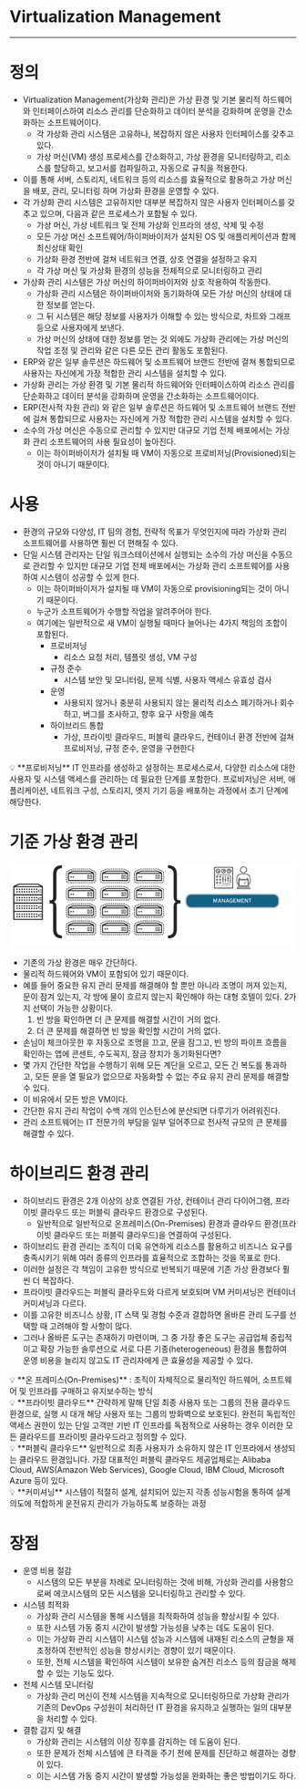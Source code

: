 # Virtualization Management

---

# 정의

- Virtualization Management(가상화 관리)은 가상 환경 및 기본 물리적 하드웨어와 인터페이스하여 리소스 관리를 단순화하고 데이터 분석을 강화하며 운영을 간소화하는 소프트웨어이다.
    - 각 가상화 관리 시스템은 고유하나, 복잡하지 않은 사용자 인터페이스를 갖추고 있다.
    - 가상 머신(VM) 생성 프로세스를 간소화하고, 가상 환경을 모니터링하고, 리소스를 할당하고, 보고서를 컴파일하고, 자동으로 규칙을 적용한다.
- 이를 통해 서버, 스토리지, 네트워크 등의 리소스를 효율적으로 활용하고 가상 머신을 배포, 관리, 모니터링 하며 가상화 환경을 운영할 수 있다.
- 각 가상화 관리 시스템은 고유하지만 대부분 복잡하지 않은 사용자 인터페이스를 갖추고 있으며, 다음과 같은 프로세스가 포함될 수 있다.
    - 가상 머신, 가상 네트워크 및 전체 가상화 인프라의 생성, 삭제 및 수정
    - 모든 가상 머신 소프트웨어/하이퍼바이저가 설치된 OS 및 애플리케이션과 함께 최신상태 확인
    - 가상화 환경 전반에 걸쳐 네트워크 연결, 상호 연결을 설정하고 유지
    - 각 가상 머신 및 가상화 환경의 성능을 전체적으로 모니터링하고 관리
- 가상화 관리 시스템은 가상 머신의 하이퍼바이저와 상호 작용하여 작동한다.
    - 가상화 관리 시스템은 하이퍼바이저와 동기화하여 모든 가상 머신의 상태에 대한 정보를 얻는다.
    - 그 뒤 시스템은 해당 정보를 사용자가 이해할 수 있는 방식으로, 차트와 그래프 등으로 사용자에게 보낸다.
    - 가상 머신의 상태에 대한 정보를 얻는 것 외에도 가상화 관리에는 가상 머신의 작업 조정 및 관리와 같은 다른 모든 관리 활동도 포함된다.
- ERP와 같은 일부 솔루션은 하드웨어 및 소프트웨어 브랜드 전반에 걸쳐 통합되므로 사용자는 자신에게 가장 적합한 관리 시스템을 설치할 수 있다.
- 가상화 관리는 가상 환경 및 기본 물리적 하드웨어와 인터페이스하여 리소스 관리를 단순화하고 데이터 분석을 강화하며 운영을 간소화하는 소프트웨어이다.
- ERP(전사적 자원 관리) 와 같은 일부 솔루션은 하드웨어 및 소프트웨어 브랜드 전반에 걸쳐 통합되므로 사용자는 자신에게 가장 적합한 관리 시스템을 설치할 수 있다.
- 소수의 가상 머신은 수동으로 관리할 수 있지만 대규모 기업 전체 배포에서는 가상화 관리 소프트웨어의 사용 필요성이 높아진다.
    - 이는 하이퍼바이저가 설치될 때 VM이 자동으로 프로비저닝(Provisioned)되는 것이 아니기 때문이다.
    

# 사용

- 환경의 규모와 다양성, IT 팀의 경험, 전략적 목표가 무엇인지에 따라 가상화 관리 소프트웨어를 사용하면 훨씬 더 편해질 수 있다.
- 단일 시스템 관리자는 단일 워크스테이션에서 실행되는 소수의 가상 머신을 수동으로 관리할 수 있지만 대규모 기업 전체 배포에서는 가상화 관리 소프트웨어를 사용하여 시스템이 성공할 수 있게 한다.
    - 이는 하이퍼바이저가 설치될 때 VM이 자동으로 provisioning되는 것이 아니기 때문이다.
    - 누군가 소프트웨어가 수행할 작업을 알려주어야 한다.
    - 여기에는 일반적으로 새 VM이 실행될 때마다 늘어나는 4가지 책임의 조합이 포함된다.
        - 프로비저닝
            - 리소스 요청 처리, 템플릿 생성, VM 구성
        - 규정 준수
            - 시스템 보안 및 모니터링, 문제 식별, 사용자 액세스 유효성 검사
        - 운영
            - 사용되지 않거나 충분히 사용되지 않는 물리적 리소스 폐기하거나 회수하고, 버그를 조사하고, 향후 요구 사항을 예측
        - 하이브리드 통합
            - 가상, 프라이빗 클라우드, 퍼블릭 클라우드, 컨테이너 환경 전반에 걸쳐 프로비저닝, 규정 준수, 운영을 구현한다

<aside>
💡 **프로비저닝**
IT 인프라를 생성하고 설정하는 프로세스로서, 다양한 리소스에 대한 사용자 및 시스템 액세스를 관리하는 데 필요한 단계를 포함한다. 프로비저닝은 서버, 애플리케이션, 네트워크 구성, 스토리지, 엣지 기기 등을 배포하는 과정에서 초기 단계에 해당한다.

</aside>

# 기준 가상 환경 관리

![Untitled](Virtualization_Management/Untitled.png)

- 기존의 가상 환경은 매우 간단하다.
- 물리적 하드웨어와 VM이 포함되어 있기 때문이다.
- 예를 들어 중요한 유지 관리 문제를 해결해야 할 뿐만 아니라 조명이 꺼져 있는지, 문이 잠겨 있는지, 각 방에 물이 흐르지 않는지 확인해야 하는 대형 호텔이 있다. 2가지 선택이 가능한 상황이다.
    1. 빈 방을 확인하면 더 큰 문제를 해결할 시간이 거의 없다.
    2. 더 큰 문제를 해결하면 빈 방을 확인할 시간이 거의 없다.
- 손님이 체크아웃한 후 자동으로 조명을 끄고, 문을 잠그고, 빈 방의 파이프 흐름을 확인하는 앱에 콘센트, 수도꼭지, 잠금 장치가 동기화된다면?
- 몇 가지 간단한 작업을 수행하기 위해 모든 계단을 오르고, 모든 긴 복도를 통과하고, 모든 문을 열 필요가 없으므로 자동화할 수 없는 주요 유지 관리 문제를 해결할 수 있다.
- 이 비유에서 모든 방은 VM이다.
- 간단한 유지 관리 작업이 수백 개의 인스턴스에 분산되면 다루기가 어려워진다.
- 관리 소프트웨어는 IT 전문가의 부담을 일부 덜어주므로 전사적 규모의 큰 문제를 해결할 수 있다.

# 하이브리드 환경 관리

- 하이브리드 환경은 2개 이상의 상호 연결된 가상, 컨테이너 관리 다이어그램, 프라이빗 클라우드 또는 퍼블릭 클라우드 환경으로 구성된다.
    - 일반적으로 일반적으로 온프레미스(On-Premises) 환경과 클라우드 환경(프라이빗 클라우드 또는 퍼블릭 클라우드)을 연결하여 구성된다.
- 하이브리드 환경 관리는 조직이 더욱 유연하게 리소스를 활용하고 비즈니스 요구를 충족시키기 위해 여러 종류의 인프라를 효율적으로 조합하는 것을 목표로 한다.
- 이러한 설정은 각 책임이 고유한 방식으로 반복되기 때문에 기존 가상 환경보다 훨씬 더 복잡하다.
- 프라이빗 클라우드는 퍼블릭 클라우드와 다르게 보호되며 VM 커미셔닝은 컨테이너 커미셔닝과 다르다.
- 이를 고유한 비즈니스 상황, IT 스택 및 경험 수준과 결합하면 올바른 관리 도구를 선택할 때 고려해야 할 사항이 많다.
- 그러나 올바른 도구는 존재하기 마련이며, 그 중 가장 좋은 도구는 공급업체 중립적이고 확장 가능한 솔루션으로 서로 다른 기종(heterogeneous) 환경을 통합하여 운영 비용을 늘리지 않고도 IT 관리자에게 큰 효율성을 제공할 수 있다.
    
    

<aside>
💡 **온 프레미스(On-Premises)** : 조직이 자체적으로 물리적인 하드웨어, 소프트웨어 및 인프라를 구매하고 유지보수하는 방식

</aside>

<aside>
💡 **프라이빗 클라우드**
간략하게 말해 단일 최종 사용자 또는 그룹의 전용 클라우드 환경으로, 실행 시 대개 해당 사용자 또는 그룹의 방화벽으로 보호된다. 
완전히 독립적인 액세스 권한이 있는 단일 고객만 기반 IT 인프라를 독점적으로 사용하는 경우 이러한 모든 클라우드를 프라이빗 클라우드라고 정의할 수 있다.

</aside>

<aside>
💡 **퍼블릭 클라우드**
일반적으로 최종 사용자가 소유하지 않은 IT 인프라에서 생성되는 클라우드 환경입니다.
가장 대표적인 퍼블릭 클라우드 제공업체로는 Alibaba Cloud, AWS(Amazon Web Services), Google Cloud, IBM Cloud, Microsoft Azure 등이 있다.

</aside>

<aside>
💡 **커미셔닝**
시스템이 적절히 설계, 설치되어 있는지 각종 성능시험을 통하여 설계 의도에 적합하게 운전유지 관리가 가능하도록 보증하는 과정

</aside>

# 장점

- 운영 비용 절감
    - 시스템의 모든 부분을 차례로 모니터링하는 것에 비해, 가상화 관리를 사용함으로써 에코시스템의 모든 시스템을 모니터링하고 관리할 수 있다.
- 시스템 최적화
    - 가상화 관리 시스템을 통해 시스템을 최적화하여 성능을 향상시킬 수 있다.
    - 또한 시스템 가동 중지 시간이 발생할 가능성을 낮추는 데도 도움이 된다.
    - 이는 가상화 관리 시스템이 시스템 성능과 시스템에 내재된 리소스의 균형을 재조정하여 전반적인 성능을 향상시키는 경향이 있기 때문이다.
    - 또한, 전체 시스템을 확인하여 시스템이 보유한 숨겨진 리소스 등의 잠금을 해제할 수 있는 기능도 있다.
- 전체 시스템 모니터링
    - 가상화 관리 머신이 전체 시스템을 지속적으로 모니터링하므로 가상화 관리가 기존의 DevOps 구성원이 처리하던 IT 환경을 유지하고 실행하는 일의 대부분을 처리할 수 있다.
- 결함 감지 및 해결
    - 가상화 관리는 시스템의 이상 징후를 감지하는 데 도움이 된다.
    - 또한 문제가 전체 시스템에 큰 타격을 주기 전에 문제를 진단하고 해결하는 경향이 있다.
    - 이는 시스템 가동 중지 시간이 발생할 가능성을 완화하는 좋은 방법이기도 하다.